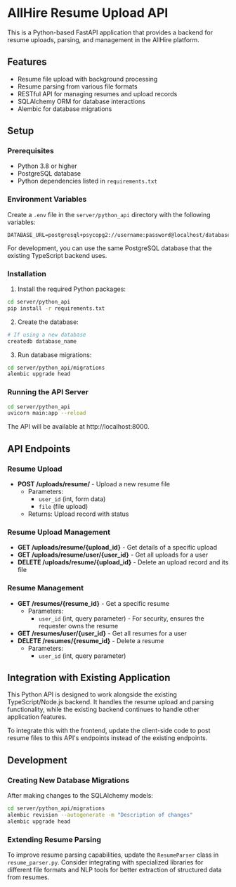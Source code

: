 # AllHire Resume Upload API

This is a Python-based FastAPI application that provides a backend for resume uploads, parsing, and management in the AllHire platform.

## Features

- Resume file upload with background processing
- Resume parsing from various file formats
- RESTful API for managing resumes and upload records
- SQLAlchemy ORM for database interactions
- Alembic for database migrations

## Setup

### Prerequisites

- Python 3.8 or higher
- PostgreSQL database
- Python dependencies listed in `requirements.txt`

### Environment Variables

Create a `.env` file in the `server/python_api` directory with the following variables:

```
DATABASE_URL=postgresql+psycopg2://username:password@localhost/database_name
```

For development, you can use the same PostgreSQL database that the existing TypeScript backend uses.

### Installation

1. Install the required Python packages:

```bash
cd server/python_api
pip install -r requirements.txt
```

2. Create the database:

```bash
# If using a new database
createdb database_name
```

3. Run database migrations:

```bash
cd server/python_api/migrations
alembic upgrade head
```

### Running the API Server

```bash
cd server/python_api
uvicorn main:app --reload
```

The API will be available at http://localhost:8000.

## API Endpoints

### Resume Upload

- **POST /uploads/resume/** - Upload a new resume file
  - Parameters:
    - `user_id` (int, form data)
    - `file` (file upload)
  - Returns: Upload record with status

### Resume Upload Management

- **GET /uploads/resume/{upload_id}** - Get details of a specific upload
- **GET /uploads/resume/user/{user_id}** - Get all uploads for a user
- **DELETE /uploads/resume/{upload_id}** - Delete an upload record and its file

### Resume Management

- **GET /resumes/{resume_id}** - Get a specific resume
  - Parameters:
    - `user_id` (int, query parameter) - For security, ensures the requester owns the resume
- **GET /resumes/user/{user_id}** - Get all resumes for a user
- **DELETE /resumes/{resume_id}** - Delete a resume
  - Parameters:
    - `user_id` (int, query parameter)

## Integration with Existing Application

This Python API is designed to work alongside the existing TypeScript/Node.js backend. It handles the resume upload and parsing functionality, while the existing backend continues to handle other application features.

To integrate this with the frontend, update the client-side code to post resume files to this API's endpoints instead of the existing endpoints.

## Development

### Creating New Database Migrations

After making changes to the SQLAlchemy models:

```bash
cd server/python_api/migrations
alembic revision --autogenerate -m "Description of changes"
alembic upgrade head
```

### Extending Resume Parsing

To improve resume parsing capabilities, update the `ResumeParser` class in `resume_parser.py`. Consider integrating with specialized libraries for different file formats and NLP tools for better extraction of structured data from resumes. 